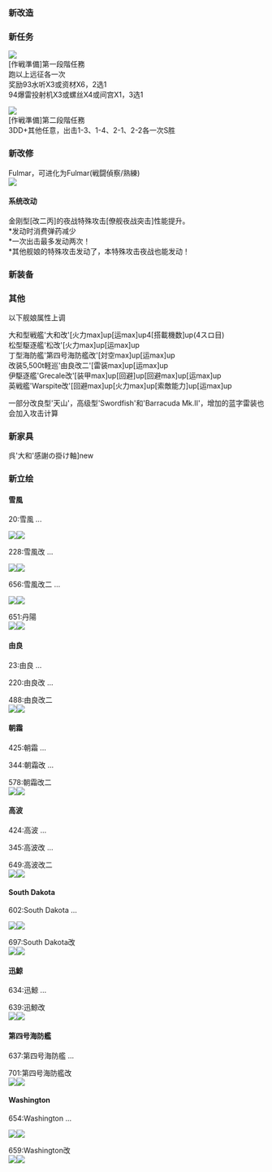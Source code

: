 <a name="fcdcccda"></a>
### 新改造

<a name="62c81f89"></a>
### 新任务

![](https://img.nga.178.com/attachments/mon_202108/04/-4ada3Q174-kpvxZgT3cSq7-2u.png#crop=0&crop=0&crop=1&crop=1&id=GNY1H&originHeight=102&originWidth=943&originalType=binary&ratio=1&rotation=0&showTitle=false&status=done&style=none&title=)<br />[作戦準備]第一段階任務<br />跑以上远征各一次<br />奖励93水听X3或资材X6，2选1<br />94爆雷投射机X3或螺丝X4或间宫X1，3选1

![](https://img.nga.178.com/attachments/mon_202108/05/-4ada3Q174-49spZgT3cSqb-2t.png#crop=0&crop=0&crop=1&crop=1&id=uscFj&originHeight=101&originWidth=947&originalType=binary&ratio=1&rotation=0&showTitle=false&status=done&style=none&title=)<br />[作戦準備]第二段階任務<br />3DD+其他任意，出击1-3、1-4、2-1、2-2各一次S胜

<a name="90fd5dc9"></a>
### 新改修

Fulmar，可进化为Fulmar(戦闘偵察/熟練)<br />![](https://img.nga.178.com/attachments/mon_202108/04/-4ada3Q174-65etZ2iT3cSsz-fi.png#crop=0&crop=0&crop=1&crop=1&id=dRaPp&originHeight=558&originWidth=1043&originalType=binary&ratio=1&rotation=0&showTitle=false&status=done&style=none&title=)

<a name="41bb986a"></a>
#### 系统改动

金刚型[改二丙]的夜战特殊攻击[僚舰夜战突击]性能提升。<br />*发动时消费弹药减少<br />*一次出击最多发动两次！<br />*其他舰娘的特殊攻击发动了，本特殊攻击夜战也能发动！

<a name="3829a40d"></a>
### 新装备

<a name="0d98c747"></a>
### 其他

以下舰娘属性上调

大和型戦艦'大和改'[火力max]up[运max]up4[搭載機数]up(4スロ目)<br />松型駆逐艦'松改'[火力max]up[运max]up<br />丁型海防艦'第四号海防艦改'[対空max]up[运max]up<br />改装5,500t軽巡'由良改二'[雷装max]up[运max]up<br />伊駆逐艦'Grecale改'[装甲max]up[回避]up[回避max]up[运max]up<br />英戦艦'Warspite改'[回避max]up[火力max]up[索敵能力]up[运max]up

一部分改良型'天山'，高级型'Swordfish'和'Barracuda Mk.II'，增加的蓝字雷装也会加入攻击计算

<a name="6cee31c5"></a>
### 新家具

呉'大和'感謝の掛け軸]new

<a name="9c7d438e"></a>
### 新立绘

<a name="707f5d88"></a>
#### 雪風

20:雪風 ...

![](https://img.nga.178.com/attachments/mon_202108/04/-o7204Q174-4lztK23T1kSbd-p4.png#crop=0&crop=0&crop=1&crop=1&id=GZjgi&originHeight=904&originWidth=409&originalType=binary&ratio=1&rotation=0&showTitle=false&status=done&style=none&title=)![](https://img.nga.178.com/attachments/mon_202108/04/-o7204Q174-jl2vK1kT1kSa9-ht.png#crop=0&crop=0&crop=1&crop=1&id=OLlV4&originHeight=641&originWidth=369&originalType=binary&ratio=1&rotation=0&showTitle=false&status=done&style=none&title=)

228:雪風改 ...

![](https://img.nga.178.com/attachments/mon_202108/04/-o7204Q174-cum8ZaT1kSea-qg.png#crop=0&crop=0&crop=1&crop=1&id=e1PsU&originHeight=952&originWidth=514&originalType=binary&ratio=1&rotation=0&showTitle=false&status=done&style=none&title=)![](https://img.nga.178.com/attachments/mon_202108/04/-o7204Q174-527aK21T1kSde-ib.png#crop=0&crop=0&crop=1&crop=1&id=unREQ&originHeight=659&originWidth=482&originalType=binary&ratio=1&rotation=0&showTitle=false&status=done&style=none&title=)

656:雪風改二 ...

![](https://img.nga.178.com/attachments/mon_202108/04/-o7204Q174-50ktZcT1kSeq-qn.png#crop=0&crop=0&crop=1&crop=1&id=cVBSZ&originHeight=959&originWidth=530&originalType=binary&ratio=1&rotation=0&showTitle=false&status=done&style=none&title=)![](https://img.nga.178.com/attachments/mon_202108/04/-o7204Q174-j05qK2cT1kSde-ib.png#crop=0&crop=0&crop=1&crop=1&id=YM5Pe&originHeight=659&originWidth=482&originalType=binary&ratio=1&rotation=0&showTitle=false&status=done&style=none&title=)

651:丹陽<br />![](https://img.nga.178.com/attachments/mon_202108/04/-o7204Q174-kfpjK2qT1kSfh-q9.png#crop=0&crop=0&crop=1&crop=1&id=yRvv4&originHeight=945&originWidth=557&originalType=binary&ratio=1&rotation=0&showTitle=false&status=done&style=none&title=)![](https://img.nga.178.com/attachments/mon_202108/04/-o7204Q174-cslqK1uT1kSb8-ga.png#crop=0&crop=0&crop=1&crop=1&id=q9c2v&originHeight=586&originWidth=404&originalType=binary&ratio=1&rotation=0&showTitle=false&status=done&style=none&title=)

<a name="8d10ab16"></a>
#### 由良

23:由良 ...

220:由良改 ...

488:由良改二<br />![](https://img.nga.178.com/attachments/mon_202108/04/-o7204Q174-fk1tK2sT3cSia-ta.png#crop=0&crop=0&crop=1&crop=1&id=tpviz&originHeight=1054&originWidth=658&originalType=binary&ratio=1&rotation=0&showTitle=false&status=done&style=none&title=)![](https://img.nga.178.com/attachments/mon_202108/04/-o7204Q174-ep5iZcT1kSfy-un.png#crop=0&crop=0&crop=1&crop=1&id=vADfU&originHeight=1103&originWidth=574&originalType=binary&ratio=1&rotation=0&showTitle=false&status=done&style=none&title=)

<a name="4da0e515"></a>
#### 朝霜

425:朝霜 ...

344:朝霜改 ...

578:朝霜改二<br />![](https://img.nga.178.com/attachments/mon_202108/04/-o7204Q174-hguiZdT1kSh8-so.png#crop=0&crop=0&crop=1&crop=1&id=Ztiv1&originHeight=1032&originWidth=620&originalType=binary&ratio=1&rotation=0&showTitle=false&status=done&style=none&title=)![](https://img.nga.178.com/attachments/mon_202108/04/-o7204Q174-dy9yZdT3cSii-r8.png#crop=0&crop=0&crop=1&crop=1&id=Vvh5B&originHeight=980&originWidth=666&originalType=binary&ratio=1&rotation=0&showTitle=false&status=done&style=none&title=)

<a name="2b51a187"></a>
#### 高波

424:高波 ...

345:高波改 ...

649:高波改二<br />![](https://img.nga.178.com/attachments/mon_202108/04/-o7204Q174-8i3iZbT1kSe2-ub.png#crop=0&crop=0&crop=1&crop=1&id=FAzOH&originHeight=1091&originWidth=506&originalType=binary&ratio=1&rotation=0&showTitle=false&status=done&style=none&title=)![](https://img.nga.178.com/attachments/mon_202108/04/-o7204Q174-3brkZcT1kSe2-ub.png#crop=0&crop=0&crop=1&crop=1&id=e8R8K&originHeight=1091&originWidth=506&originalType=binary&ratio=1&rotation=0&showTitle=false&status=done&style=none&title=)

<a name="f6c375dc"></a>
#### South Dakota

602:South Dakota ...

![](https://img.nga.178.com/attachments/mon_202108/04/-o7204Q174-iewiZaT1kSei-re.png#crop=0&crop=0&crop=1&crop=1&id=niEeW&originHeight=986&originWidth=522&originalType=binary&ratio=1&rotation=0&showTitle=false&status=done&style=none&title=)![](https://img.nga.178.com/attachments/mon_202108/04/-o7204Q174-3gx0ZbT3cSje-o6.png#crop=0&crop=0&crop=1&crop=1&id=yEDQA&originHeight=870&originWidth=698&originalType=binary&ratio=1&rotation=0&showTitle=false&status=done&style=none&title=)

697:South Dakota改<br />![](https://img.nga.178.com/attachments/mon_202108/04/-o7204Q174-kwpuK2qT1kSei-re.png#crop=0&crop=0&crop=1&crop=1&id=geCvp&originHeight=986&originWidth=522&originalType=binary&ratio=1&rotation=0&showTitle=false&status=done&style=none&title=)![](https://img.nga.178.com/attachments/mon_202108/04/-o7204Q174-ek1rK2pT3cSje-o6.png#crop=0&crop=0&crop=1&crop=1&id=lAitW&originHeight=870&originWidth=698&originalType=binary&ratio=1&rotation=0&showTitle=false&status=done&style=none&title=)

<a name="c14a8e98"></a>
#### 迅鯨

634:迅鯨 ...

639:迅鯨改<br />![](https://img.nga.178.com/attachments/mon_202108/04/-o7204Q174-9axmK2oT1kSdd-s4.png#crop=0&crop=0&crop=1&crop=1&id=cqncu&originHeight=1012&originWidth=481&originalType=binary&ratio=1&rotation=0&showTitle=false&status=done&style=none&title=)![](https://img.nga.178.com/attachments/mon_202108/04/-o7204Q174-4bcyK2dT1kSct-kp.png#crop=0&crop=0&crop=1&crop=1&id=hH1Pj&originHeight=745&originWidth=461&originalType=binary&ratio=1&rotation=0&showTitle=false&status=done&style=none&title=)

<a name="83a46532"></a>
#### 第四号海防艦

637:第四号海防艦 ...

701:第四号海防艦改<br />![](https://img.nga.178.com/attachments/mon_202108/04/-o7204Q174-d7z4K2iT1kSa5-ms.png#crop=0&crop=0&crop=1&crop=1&id=TLwQR&originHeight=820&originWidth=365&originalType=binary&ratio=1&rotation=0&showTitle=false&status=done&style=none&title=)![](https://img.nga.178.com/attachments/mon_202108/04/-o7204Q174-83iaK2sT1kSc9-kd.png#crop=0&crop=0&crop=1&crop=1&id=YBpqs&originHeight=733&originWidth=441&originalType=binary&ratio=1&rotation=0&showTitle=false&status=done&style=none&title=)

<a name="Washington"></a>
#### Washington

654:Washington ...

![](https://img.nga.178.com/attachments/mon_202108/04/-o7204Q174-axcbZdT1kSc7-tq.png#crop=0&crop=0&crop=1&crop=1&id=sAvgl&originHeight=1070&originWidth=439&originalType=binary&ratio=1&rotation=0&showTitle=false&status=done&style=none&title=)![](https://img.nga.178.com/attachments/mon_202108/04/-o7204Q174-7mhfZeT1kSgc-tk.png#crop=0&crop=0&crop=1&crop=1&id=Lcn4p&originHeight=1064&originWidth=588&originalType=binary&ratio=1&rotation=0&showTitle=false&status=done&style=none&title=)

659:Washington改<br />![](https://img.nga.178.com/attachments/mon_202108/04/-o7204Q174-3xalZcT1kSc7-tq.png#crop=0&crop=0&crop=1&crop=1&id=JJjIW&originHeight=1070&originWidth=439&originalType=binary&ratio=1&rotation=0&showTitle=false&status=done&style=none&title=)![](https://img.nga.178.com/attachments/mon_202108/04/-o7204Q174-ty2ZeT1kSgc-tk.png#crop=0&crop=0&crop=1&crop=1&id=hnkMw&originHeight=1064&originWidth=588&originalType=binary&ratio=1&rotation=0&showTitle=false&status=done&style=none&title=)
